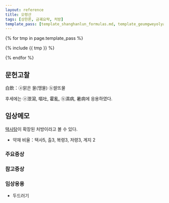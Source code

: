 ```yaml
---
layout: reference
title: 오령산
tags: [상한론, 금궤요략, 처방]
template_pass: [template_shanghanlun_formulas.md, template_geumgweyolyag_formulas.md, template_etc_formulas.md]
---
```



{% for tmp in page.template_pass %}

{% include {{ tmp }} %}

{% endfor %}

## 문헌고찰

白飲：ⓐ맑은 물(맹물) ⓑ쌀뜨물

후세에는 ⓐ泄瀉, 嘔吐, 霍亂, ⓑ濕病, 暑病에 응용하였다.


## 임상메모

[택사탕]( {{site.formulaurl}}/택사탕 )이 확장된 처방이라고 볼 수 있다.

* 약재 비율：택사5, 출3, 복령3, 저령3, 계지 2

### 주요증상


### 참고증상

### 임상응용

* 두드러기
